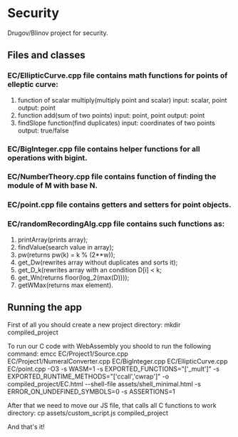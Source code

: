 # Security

Drugov/Blinov project for security.

## Files and classes

### EC/EllipticCurve.cpp file contains math functions for points of elleptic curve:
1. function of scalar multiply(multiply point and scalar)
  input: scalar, point
  output: point
2. function add(sum of two points)
  input: point, point
  output: point
3. findSlope function(find duplicates)
  input: coordinates of two points
  output: true/false

### EC/BigInteger.cpp file contains helper functions for all operations with bigint.


### EC/NumberTheory.cpp file contains function of finding the module of M with base N.


### EC/point.cpp file contains getters and setters for point objects.


### EC/randomRecordingAlg.cpp file contains such functions as:
1. printArray(prints array);
2. findValue(search value in array);
3. pw(returns pw(k) = k % (2**w));
4. get_Dw(rewrites array without duplicates and sorts it);
5. get_D_k(rewrites array with an condition D[i] < k;
6. get_Wn(returns floor(log_2(max(D))));
7. getWMax(returns max element).

## Running the app

First of all you should create a new project directory:
mkdir compiled_project

To run our C code with WebAssembly you shoold to run the following command:
emcc EC/Project1/Source.cpp EC/Project1/NumeralConverter.cpp EC/BigInteger.cpp EC/EllipticCurve.cpp EC/point.cpp -O3 -s WASM=1 -s EXPORTED_FUNCTIONS="['_mult']" -s EXPORTED_RUNTIME_METHODS="['ccall','cwrap']" -o compiled_project/EC.html --shell-file assets/shell_minimal.html -s ERROR_ON_UNDEFINED_SYMBOLS=0 -s ASSERTIONS=1

After that we need to move our JS file, that calls all C functions to work directory:
cp assets/custom_script.js compiled_project

And that's it!


